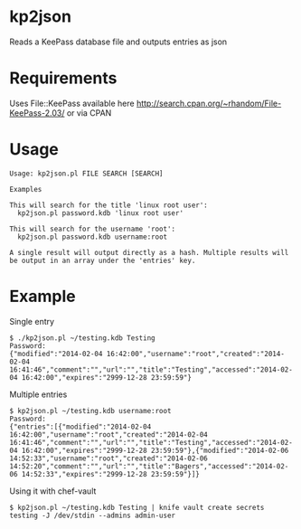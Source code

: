kp2json
=======

Reads a KeePass database file and outputs entries as json

Requirements
============

Uses File::KeePass available here http://search.cpan.org/~rhandom/File-KeePass-2.03/ or via CPAN

Usage
=====

    Usage: kp2json.pl FILE SEARCH [SEARCH]

    Examples

    This will search for the title 'linux root user':
      kp2json.pl password.kdb 'linux root user'

    This will search for the username 'root':
      kp2json.pl password.kdb username:root

    A single result will output directly as a hash. Multiple results will be output in an array under the 'entries' key.

Example
=======

Single entry

    $ ./kp2json.pl ~/testing.kdb Testing
    Password:
    {"modified":"2014-02-04 16:42:00","username":"root","created":"2014-02-04 16:41:46","comment":"","url":"","title":"Testing","accessed":"2014-02-04 16:42:00","expires":"2999-12-28 23:59:59"}

Multiple entries

    $ kp2json.pl ~/testing.kdb username:root
    Password:
    {"entries":[{"modified":"2014-02-04 16:42:00","username":"root","created":"2014-02-04 16:41:46","comment":"","url":"","title":"Testing","accessed":"2014-02-04 16:42:00","expires":"2999-12-28 23:59:59"},{"modified":"2014-02-06 14:52:33","username":"root","created":"2014-02-06 14:52:20","comment":"","url":"","title":"Bagers","accessed":"2014-02-06 14:52:33","expires":"2999-12-28 23:59:59"}]}

Using it with chef-vault

    $ kp2json.pl ~/testing.kdb Testing | knife vault create secrets testing -J /dev/stdin --admins admin-user
